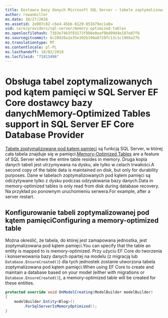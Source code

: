 ```yaml
---
title: Dostawca bazy danych Microsoft SQL Server — tabele zoptymalizowane pod kątem pamięci — EF Core
author: rowanmiller
ms.date: 10/27/2016
ms.assetid: 2e007c82-c6e4-45bb-8129-851b79ec1a0a
uid: core/providers/sql-server/memory-optimized-tables
ms.openlocfilehash: 7383e74b3f83172f9b8e0eaf9bd09d4e187e87f8
ms.sourcegitcommit: 6c28926a1e35e392b198a8729fc13c1c1968a27b
ms.translationtype: MT
ms.contentlocale: pl-PL
ms.lasthandoff: 10/02/2019
ms.locfileid: "71813496"
---
```

# <a name="memory-optimized-tables-support-in-sql-server-ef-core-database-provider"></a><span data-ttu-id="842f3-102">Obsługa tabel zoptymalizowanych pod kątem pamięci w SQL Server EF Core dostawcy bazy danych</span><span class="sxs-lookup"><span data-stu-id="842f3-102">Memory-Optimized Tables support in SQL Server EF Core Database Provider</span></span>

<span data-ttu-id="842f3-103">[Tabele zoptymalizowane pod kątem pamięci](https://docs.microsoft.com/sql/relational-databases/in-memory-oltp/memory-optimized-tables) są funkcją SQL Server, w której cała tabela znajduje się w pamięci.</span><span class="sxs-lookup"><span data-stu-id="842f3-103">[Memory-Optimized Tables](https://docs.microsoft.com/sql/relational-databases/in-memory-oltp/memory-optimized-tables) are a feature of SQL Server where the entire table resides in memory.</span></span> <span data-ttu-id="842f3-104">Druga kopia danych tabeli jest utrzymywana na dysku, ale tylko w celach trwałości.</span><span class="sxs-lookup"><span data-stu-id="842f3-104">A second copy of the table data is maintained on disk, but only for durability purposes.</span></span> <span data-ttu-id="842f3-105">Dane w tabelach zoptymalizowanych pod kątem pamięci są odczytywane tylko z dysku podczas odzyskiwania bazy danych.</span><span class="sxs-lookup"><span data-stu-id="842f3-105">Data in memory-optimized tables is only read from disk during database recovery.</span></span> <span data-ttu-id="842f3-106">Na przykład po ponownym uruchomieniu serwera.</span><span class="sxs-lookup"><span data-stu-id="842f3-106">For example, after a server restart.</span></span>

## <a name="configuring-a-memory-optimized-table"></a><span data-ttu-id="842f3-107">Konfigurowanie tabeli zoptymalizowanej pod kątem pamięci</span><span class="sxs-lookup"><span data-stu-id="842f3-107">Configuring a memory-optimized table</span></span>

<span data-ttu-id="842f3-108">Można określić, że tabela, do której jest zamapowana jednostka, jest zoptymalizowana pod kątem pamięci.</span><span class="sxs-lookup"><span data-stu-id="842f3-108">You can specify that the table an entity is mapped to is memory-optimized.</span></span> <span data-ttu-id="842f3-109">Przy użyciu EF Core do tworzenia i konserwowania bazy danych opartej na modelu (z migracją lub `Database.EnsureCreated()`) dla tych jednostek zostanie utworzona tabela zoptymalizowana pod kątem pamięci.</span><span class="sxs-lookup"><span data-stu-id="842f3-109">When using EF Core to create and maintain a database based on your model (either with migrations or `Database.EnsureCreated()`), a memory-optimized table will be created for these entities.</span></span>

``` csharp
protected override void OnModelCreating(ModelBuilder modelBuilder)
{
    modelBuilder.Entity<Blog>()
        .ForSqlServerIsMemoryOptimized();
}
```
